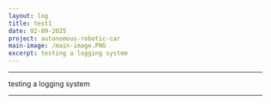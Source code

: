 ```yaml
---
layout: log
title: test1
date: 02-09-2025
project: autonomous-robotic-car
main-image: /main-image.PNG
excerpt: testing a logging system
---
```


---
testing a logging system

---